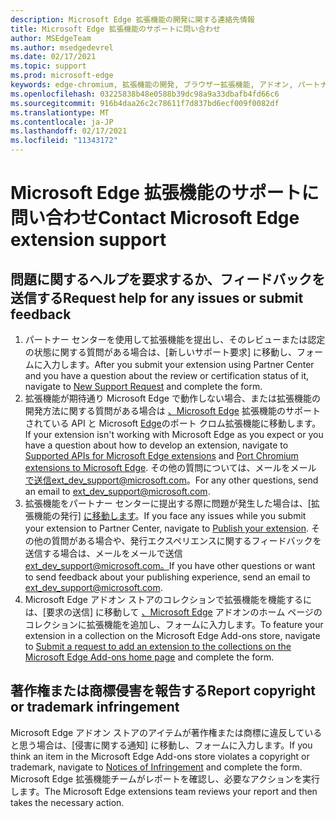 ```yaml
---
description: Microsoft Edge 拡張機能の開発に関する連絡先情報
title: Microsoft Edge 拡張機能のサポートに問い合わせ
author: MSEdgeTeam
ms.author: msedgedevrel
ms.date: 02/17/2021
ms.topic: support
ms.prod: microsoft-edge
keywords: edge-chromium, 拡張機能の開発, ブラウザー拡張機能, アドオン, パートナー センター, 開発者, サポート
ms.openlocfilehash: 03225838b48e0588b39dc98a9a33dbafb4fd66c6
ms.sourcegitcommit: 916b4daa26c2c78611f7d837bd6ecf009f0082df
ms.translationtype: MT
ms.contentlocale: ja-JP
ms.lasthandoff: 02/17/2021
ms.locfileid: "11343172"
---
```

# <span data-ttu-id="289f4-104">Microsoft Edge 拡張機能のサポートに問い合わせ</span><span class="sxs-lookup"><span data-stu-id="289f4-104">Contact Microsoft Edge extension support</span></span>  

## <span data-ttu-id="289f4-105">問題に関するヘルプを要求するか、フィードバックを送信する</span><span class="sxs-lookup"><span data-stu-id="289f4-105">Request help for any issues or submit feedback</span></span>  

1.  <span data-ttu-id="289f4-106">パートナー センターを使用して拡張機能を提出し、そのレビューまたは認定の状態に関する質問がある場合は[][MicrosoftSupportSupportrequestformE7a381be9c9aFafbEd76262bc93fd9e4]、[新しいサポート要求] に移動し、フォームに入力します。</span><span class="sxs-lookup"><span data-stu-id="289f4-106">After you submit your extension using Partner Center and you have a question about the review or certification status of it, navigate to [New Support Request][MicrosoftSupportSupportrequestformE7a381be9c9aFafbEd76262bc93fd9e4] and complete the form.</span></span>  
1.  <span data-ttu-id="289f4-107">拡張機能が期待通り Microsoft Edge で動作しない場合、または拡張機能の開発方法に関する質問がある場合は [、Microsoft Edge][ExtensionsDeveloperGuideApiSupport] 拡張機能のサポートされている API と Microsoft [Edge][ExtensionsDeveloperGuidePortChromeExtension]のポート クロム拡張機能に移動します。</span><span class="sxs-lookup"><span data-stu-id="289f4-107">If your extension isn't working with Microsoft Edge as you expect or you have a question about how to develop an extension, navigate to [Supported APIs for Microsoft Edge extensions][ExtensionsDeveloperGuideApiSupport] and [Port Chromium extensions to Microsoft Edge][ExtensionsDeveloperGuidePortChromeExtension].</span></span>  <span data-ttu-id="289f4-108">その他の質問については、メールをメール [で送信][MailtoExtDevSupportMicrosoft]ext_dev_support@microsoft.com。</span><span class="sxs-lookup"><span data-stu-id="289f4-108">For any other questions, send an email to [ext_dev_support@microsoft.com][MailtoExtDevSupportMicrosoft].</span></span>  
1.  <span data-ttu-id="289f4-109">拡張機能をパートナー センターに提出する際に問題が発生した場合は、[拡張機能の発行] [に移動します][ExtensionsPublishPublishExtension]。</span><span class="sxs-lookup"><span data-stu-id="289f4-109">If you face any issues while you submit your extension to Partner Center, navigate to [Publish your extension][ExtensionsPublishPublishExtension].</span></span>  <span data-ttu-id="289f4-110">その他の質問がある場合や、発行エクスペリエンスに関するフィードバックを送信する場合は、メールをメールで送信[ext_dev_support@microsoft.com。][MailtoExtDevSupportMicrosoft]</span><span class="sxs-lookup"><span data-stu-id="289f4-110">If you have other questions or want to send feedback about your publishing experience, send an email to [ext_dev_support@microsoft.com][MailtoExtDevSupportMicrosoft].</span></span>  
1.  <span data-ttu-id="289f4-111">Microsoft Edge アドオン ストアのコレクションで拡張機能を機能するには、[要求の送信] に移動して [、Microsoft Edge][OfficeFormsPagesResponsepageAspxV4j5cvggr0grqy180bhbrw01uwybfaxnna1zkp3x2vun0ibsu1ymeu3vfy0vurrodewsjgwu00yry4u] アドオンのホーム ページのコレクションに拡張機能を追加し、フォームに入力します。</span><span class="sxs-lookup"><span data-stu-id="289f4-111">To feature your extension in a collection on the Microsoft Edge Add-ons store, navigate to [Submit a request to add an extension to the collections on the Microsoft Edge Add-ons home page][OfficeFormsPagesResponsepageAspxV4j5cvggr0grqy180bhbrw01uwybfaxnna1zkp3x2vun0ibsu1ymeu3vfy0vurrodewsjgwu00yry4u] and complete the form.</span></span>   
    
## <span data-ttu-id="289f4-112">著作権または商標侵害を報告する</span><span class="sxs-lookup"><span data-stu-id="289f4-112">Report copyright or trademark infringement</span></span>  

<span data-ttu-id="289f4-113">Microsoft Edge アドオン ストアのアイテムが著作権または商標に違反していると思う場合は、[侵害に[][MicrosoftInfoMarketplaceHtml]関する通知] に移動し、フォームに入力します。</span><span class="sxs-lookup"><span data-stu-id="289f4-113">If you think an item in the Microsoft Edge Add-ons store violates a copyright or trademark, navigate to [Notices of Infringement][MicrosoftInfoMarketplaceHtml] and complete the form.</span></span>  <span data-ttu-id="289f4-114">Microsoft Edge 拡張機能チームがレポートを確認し、必要なアクションを実行します。</span><span class="sxs-lookup"><span data-stu-id="289f4-114">The Microsoft Edge extensions team reviews your report and then takes the necessary action.</span></span>  

<!-- links -->  

[ExtensionsDeveloperGuideApiSupport]: ../developer-guide/api-support.md "Microsoft Edge 拡張機能のサポートされている API |Microsoft Docs"  
[ExtensionsDeveloperGuidePortChromeExtension]: ../developer-guide/port-chrome-extension.md "拡張機能のポート|Microsoft Docs"  
[ExtensionsPublishPublishExtension]: ./publish-extension.md "拡張機能の公開|Microsoft Docs"  

[MicrosoftInfoMarketplaceHtml]: https://www.microsoft.com/info/Marketplace.html "侵害行為に関する通知|Microsoft"  

[MicrosoftSupportSupportrequestformE7a381be9c9aFafbEd76262bc93fd9e4]: https://support.microsoft.com/supportrequestform/e7a381be-9c9a-fafb-ed76-262bc93fd9e4 "拡張機能 新しいサポート要求|Microsoft サポート"  

[OfficeFormsPagesResponsepageAspxV4j5cvggr0grqy180bhbrw01uwybfaxnna1zkp3x2vun0ibsu1ymeu3vfy0vurrodewsjgwu00yry4u]: https://forms.office.com/Pages/ResponsePage.aspx?id=v4j5cvGGr0GRqy180BHbRw01UwyBfAxNna_1ZkP3X2VUN0lBSU1YMEU3VFY0VURRODEwSjgwU00yRy4u "Microsoft Edge アドオンホーム ページのコレクションに拡張機能を追加する要求を送信|Microsoft Officeフォーム"  

[MailtoExtDevSupportMicrosoft]: mailto:ext_dev_support@microsoft.com "メールをメールに送信 ext_dev_support@microsoft.com"  
